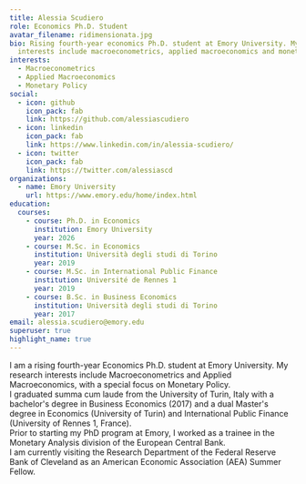 ```yaml
---
title: Alessia Scudiero
role: Economics Ph.D. Student
avatar_filename: ridimensionata.jpg
bio: Rising fourth-year economics Ph.D. student at Emory University. My research
  interests include macroeconometrics, applied macroeconomics and monetary policy.
interests:
  - Macroeconometrics
  - Applied Macroeconomics
  - Monetary Policy
social:
  - icon: github
    icon_pack: fab
    link: https://github.com/alessiascudiero
  - icon: linkedin
    icon_pack: fab
    link: https://www.linkedin.com/in/alessia-scudiero/
  - icon: twitter
    icon_pack: fab
    link: https://twitter.com/alessiascd
organizations:
  - name: Emory University
    url: https://www.emory.edu/home/index.html
education:
  courses:
    - course: Ph.D. in Economics
      institution: Emory University
      year: 2026
    - course: M.Sc. in Economics
      institution: Università degli studi di Torino
      year: 2019
    - course: M.Sc. in International Public Finance
      institution: Université de Rennes 1
      year: 2019
    - course: B.Sc. in Business Economics
      institution: Università degli studi di Torino
      year: 2017
email: alessia.scudiero@emory.edu
superuser: true
highlight_name: true
---
```

I am a rising fourth-year Economics Ph.D. student at Emory University. My research interests include Macroeconometrics and Applied Macroeconomics, with a special focus on Monetary Policy. <br />
I graduated summa cum laude from the University of Turin, Italy with a bachelor's degree in Business Economics (2017) and a dual Master's degree in Economics (University of Turin) and International Public Finance (University of Rennes 1, France). <br />
Prior to starting my PhD program at Emory, I worked as a trainee in the Monetary Analysis division of the European Central Bank. <br />
I am currently visiting the Research Department of the Federal Reserve Bank of Cleveland as an American Economic Association (AEA) Summer Fellow.